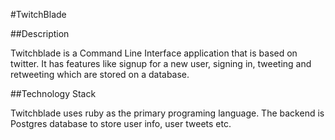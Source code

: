 #TwitchBlade

##Description

Twitchblade is a Command Line Interface application that is based on twitter. It has features like signup for a new
user, signing in, tweeting and retweeting which are stored on a database.

##Technology Stack

Twitchblade uses ruby as the primary programing language. The backend is Postgres database to store
user info, user tweets etc.

